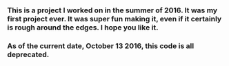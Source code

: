 ### This is a project I worked on in the summer of 2016. It was my first project ever. It was super fun making it, even if it certainly is rough around the edges. I hope you like it.


### As of the current date, October 13 2016, this code is all deprecated.
